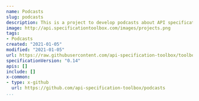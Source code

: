 ```yaml
---
name: Podcasts
slug: podcasts
description: This is a project to develop podcasts about API specifications. Helping showcase and develop podcasts with different individuals in the space. Providing a regular stream of conversations about API specifications that people can tune into. Like other projects this is being developed via Github, so if you want to get involved head over to the GIthub repo for the project and get involved.
image: http://api.specificationtoolbox.com/images/projects.png
tags:
- Podcasts
created: "2021-01-05"
modified: "2021-01-05"
url: https://raw.githubusercontent.com/api-specification-toolbox/toolbox/main/_projects/podcasts.md
specificationVersion: "0.14"
apis: []
include: []
x-common:
- type: x-github
  url: https://github.com/api-specification-toolbox/podcasts
...
```

